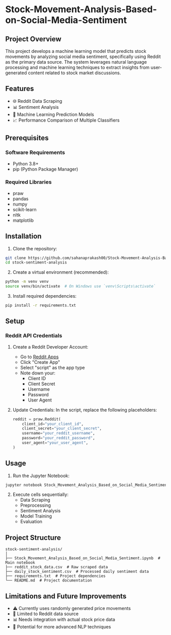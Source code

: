 # Stock-Movement-Analysis-Based-on-Social-Media-Sentiment
## Project Overview

This project develops a machine learning model that predicts stock movements by analyzing social media sentiment, specifically using Reddit as the primary data source. The system leverages natural language processing and machine learning techniques to extract insights from user-generated content related to stock market discussions.

## Features

- 🌐 Reddit Data Scraping
- 📊 Sentiment Analysis
- 🤖 Machine Learning Prediction Models
- 📈 Performance Comparison of Multiple Classifiers

## Prerequisites

### Software Requirements
- Python 3.8+
- pip (Python Package Manager)

### Required Libraries
- praw
- pandas
- numpy
- scikit-learn
- nltk
- matplotlib

## Installation

1. Clone the repository:
```bash
git clone https://github.com/sahanaprakash00/Stock-Movement-Analysis-Based-on-Social-Media-Sentiment.git
cd stock-sentiment-analysis
```

2. Create a virtual environment (recommended):
```bash
python -m venv venv
source venv/bin/activate  # On Windows use `venv\Scripts\activate`
```

3. Install required dependencies:
```bash
pip install -r requirements.txt
```

## Setup

### Reddit API Credentials

1. Create a Reddit Developer Account:
   - Go to [Reddit Apps](https://www.reddit.com/prefs/apps)
   - Click "Create App"
   - Select "script" as the app type
   - Note down your:
     - Client ID
     - Client Secret
     - Username
     - Password
     - User Agent

2. Update Credentials:
   In the script, replace the following placeholders:
   ```python
   reddit = praw.Reddit(
       client_id="your_client_id",
       client_secret="your_client_secret",
       username="your_reddit_username",
       password="your_reddit_password",
       user_agent="your_user_agent",
   )
   ```

## Usage

1. Run the Jupyter Notebook:
```bash
jupyter notebook Stock_Movement_Analysis_Based_on_Social_Media_Sentiment.ipynb
```

2. Execute cells sequentially:
   - Data Scraping
   - Preprocessing
   - Sentiment Analysis
   - Model Training
   - Evaluation

## Project Structure

```
stock-sentiment-analysis/
│
├── Stock_Movement_Analysis_Based_on_Social_Media_Sentiment.ipynb  # Main notebook
├── reddit_stock_data.csv  # Raw scraped data
├── daily_stock_sentiment.csv  # Processed daily sentiment data
├── requirements.txt  # Project dependencies
└── README.md  # Project documentation
```

## Limitations and Future Improvements

- ⚠️ Currently uses randomly generated price movements
- 🔧 Limited to Reddit data source
- 📊 Needs integration with actual stock price data
- 🤖 Potential for more advanced NLP techniques
